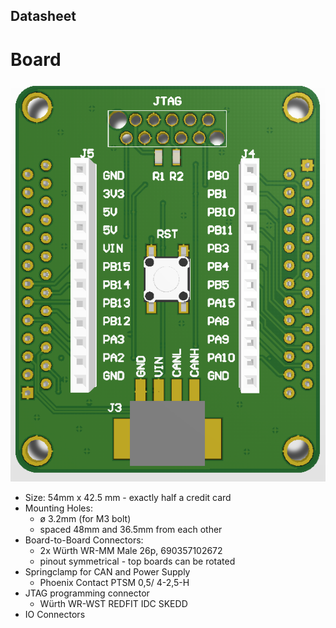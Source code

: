 ## Datasheet
# Board
![mini_out](mini-out-front.PNG "mini_out")
* Size: 54mm x 42.5 mm - exactly half a credit card
* Mounting Holes:
  * ø 3.2mm (for M3 bolt)
  * spaced 48mm and  36.5mm from each other
* Board-to-Board Connectors:
  * 2x Würth WR-MM Male 26p, 690357102672
  * pinout symmetrical - top boards can be rotated
* Springclamp for CAN and Power Supply
  * Phoenix Contact PTSM 0,5/ 4-2,5-H
* JTAG programming connector
  * Würth WR-WST REDFIT IDC SKEDD
* IO Connectors


